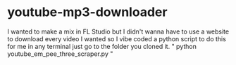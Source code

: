 # youtube-mp3-downloader
I wanted to make a mix in FL Studio but I didn't wanna have to use a website to download every video I wanted so I vibe coded a python script to do this for me
in any terminal just go to the folder you cloned it.
" python youtube_em_pee_three_scraper.py "
